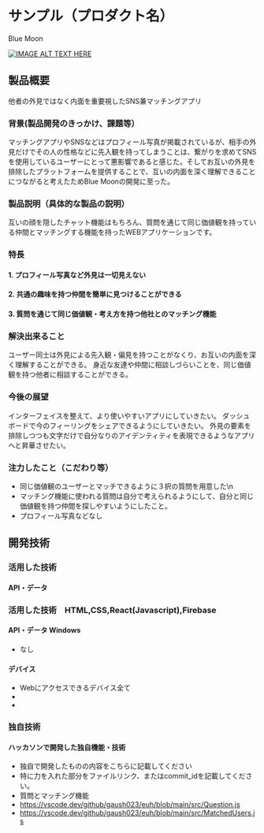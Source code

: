 # サンプル（プロダクト名）
Blue Moon

[![IMAGE ALT TEXT HERE](https://jphacks.com/wp-content/uploads/2024/07/JPHACKS2024_ogp.jpg)](https://www.youtube.com/watch?v=DZXUkEj-CSI)

## 製品概要
他者の外見ではなく内面を重要視したSNS兼マッチングアプリ

### 背景(製品開発のきっかけ、課題等）
マッチングアプリやSNSなどはプロフィール写真が掲載されているが、相手の外見だけでその人の性格などに先入観を持ってしまうことは、繋がりを求めてSNSを使用しているユーザーにとって悪影響であると感じた。そしてお互いの外見を排除したプラットフォームを提供することで、互いの内面を深く理解できることにつながると考えたためBlue Moonの開発に至った。

### 製品説明（具体的な製品の説明）
互いの顔を隠したチャット機能はもちろん、質問を通じて同じ価値観を持っている仲間とマッチングする機能を持ったWEBアプリケーションです。
### 特長
#### 1. プロフィール写真など外見は一切見えない
#### 2. 共通の趣味を持つ仲間を簡単に見つけることができる
#### 3. 質問を通じて同じ価値観・考え方を持つ他社とのマッチング機能

### 解決出来ること
ユーザー同士は外見による先入観・偏見を持つことがなくり、お互いの内面を深く理解することができる。
身近な友達や仲間に相談しづらいことを、同じ価値観を持つ他者に相談することができる。

### 今後の展望
インターフェイスを整えて、より使いやすいアプリにしていきたい。
ダッシュボードで今のフィーリングをシェアできるようにしていきたい。
外見の要素を排除しつつも文字だけで自分なりのアイデンティティを表現できるようなアプリへと昇華させたい。

### 注力したこと（こだわり等）
* 同じ価値観のユーザーとマッチできるように３択の質問を用意した\n
* マッチング機能に使われる質問は自分で考えられるようにして、自分と同じ価値観を持つ仲間を探しやすいようにしたこと。
* プロフィール写真などなし

## 開発技術
### 活用した技術
#### API・データ
### 活用した技術　HTML,CSS,React(Javascript),Firebase
#### API・データ Windows
*  なし


#### デバイス
* Webにアクセスできるデバイス全て
* 
* 

### 独自技術
#### ハッカソンで開発した独自機能・技術
* 独自で開発したものの内容をこちらに記載してください
* 特に力を入れた部分をファイルリンク、またはcommit_idを記載してください。
* 質問とマッチング機能
* https://vscode.dev/github/gaush023/euh/blob/main/src/Question.js
* https://vscode.dev/github/gaush023/euh/blob/main/src/MatchedUsers.js
